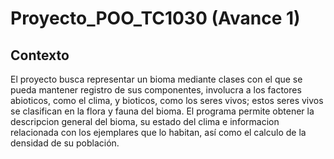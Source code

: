 # Proyecto_POO_TC1030 (Avance 1)

## Contexto
El proyecto busca representar un bioma mediante clases con el que se pueda mantener registro de sus componentes, involucra a los factores abioticos, como el clima, y bioticos, como los seres vivos; estos seres vivos se clasifican en la flora y fauna del bioma. El programa permite obtener la descripcion general del bioma, su estado del clima e informacion relacionada con los ejemplares que lo habitan, así como el calculo de la densidad de su población.
